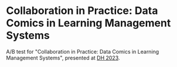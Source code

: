 # Collaboration in Practice: Data Comics in Learning Management Systems

A/B test for "Collaboration in Practice: Data Comics in Learning Management Systems", presented at
[DH 2023](https://dh2023.adho.org/).
